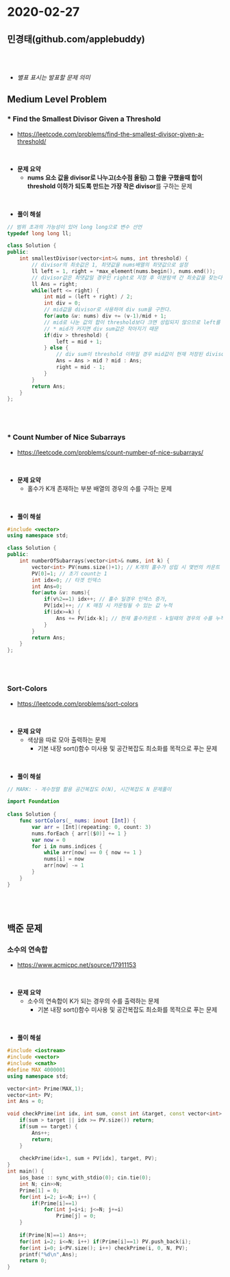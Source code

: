 # 2020-02-27
## 민경태(github.com/applebuddy)

<br>
<br>

* *별표 표시는 발표할 문제 의미*

## Medium Level Problem 

### * Find the Smallest Divisor Given a Threshold

- https://leetcode.com/problems/find-the-smallest-divisor-given-a-threshold/

<br>

- **문제 요약**
  - **nums 요소 값을 divisor로 나누고(소수점 올림) 그 합을 구했을때 합이 threshold 이하가 되도록 만드는 가장 작은 divisor**를 구하는 문제

<br>

- **풀이 해설**

~~~ C++
// 범위 초과의 가능성이 있어 long long으로 변수 선언
typedef long long ll;

class Solution {
public:
    int smallestDivisor(vector<int>& nums, int threshold) {
      	// divisor의 최솟값은 1, 최댓값을 nums배열의 최댓값으로 설정
        ll left = 1, right = *max_element(nums.begin(), nums.end());
        // divisor값은 최댓값일 경우인 right로 지정 후 이분탐색 간 최솟값을 찾는다. 
        ll Ans = right;
        while(left <= right) {
            int mid = (left + right) / 2;
            int div = 0;
            // mid값을 divisor로 사용하여 div sum을 구한다. 
            for(auto &v: nums) div += (v-1)/mid + 1;
            // mid로 나눈 값의 합이 threshold보다 크면 성립되지 않으므로 left를 증가시킨다.
            // * mid가 커지면 div sum값은 작아지기 때문
            if(div > threshold) {
                left = mid + 1;
            } else {
                // div sum이 threshold 이하일 경우 mid값이 현재 저장된 divisor값보다 작은지 확인 및 갱신
                Ans = Ans > mid ? mid : Ans;
                right = mid - 1;
            }
        } 
        return Ans;
    }
};
~~~



<br>

<br>



### * Count Number of Nice Subarrays

- https://leetcode.com/problems/count-number-of-nice-subarrays/

<br>

- **문제 요약**
  - 홀수가 K개 존재하는 부분 배열의 경우의 수를 구하는 문제 

<br>

- **풀이 해설**

~~~ C++
#include <vector>
using namespace std;

class Solution {
public:
    int numberOfSubarrays(vector<int>& nums, int k) {
        vector<int> PV(nums.size()+1); // K개의 홀수가 성립 시 몇번의 카운트 중첩이 되는지를 기록하는 배열
        PV[0]=1; // 초기 count는 1
        int idx=0; // 타겟 인덱스
        int Ans=0;
        for(auto &v: nums){
            if(v%2==1) idx++; // 홀수 일경우 인덱스 증가,
            PV[idx]++; // K 매칭 시 카운팅될 수 있는 값 누적
            if(idx>=k) {
                Ans += PV[idx-k]; // 현재 홀수카운트 - k일때의 경우의 수를 누적, 이후 짝수가 나오면 계속 누적
            }
        }
        return Ans;
    }
};
~~~

<br>





<br>



### Sort-Colors

- https://leetcode.com/problems/sort-colors

<br>

- **문제 요약**
  - 색상을 따로 모아 출력하는 문제
    - 기본 내장 sort()함수 미사용 및 공간복잡도 최소화를 목적으로 푸는 문제 

<br>

- **풀이 해설**

~~~ swift
// MARK: - 계수정렬 활용 공간복잡도 O(N), 시간복잡도 N 문제풀이

import Foundation 
  
class Solution {
    func sortColors(_ nums: inout [Int]) {
        var arr = [Int](repeating: 0, count: 3)
        nums.forEach { arr[($0)] += 1 }
        var now = 0
        for i in nums.indices {
            while arr[now] == 0 { now += 1 }
            nums[i] = now
            arr[now] -= 1
        }
    }
}
~~~

<br>

<br>



## 백준 문제



### 소수의 연속합

- https://www.acmicpc.net/source/17911153

<br>

- **문제 요약**
  - 소수의 연속합이 K가 되는 경우의 수를 출력하는 문제
    - 기본 내장 sort()함수 미사용 및 공간복잡도 최소화를 목적으로 푸는 문제 

<br>

- **풀이 해설**

~~~ c++
#include <iostream>
#include <vector>
#include <cmath>
#define MAX 4000001
using namespace std;

vector<int> Prime(MAX,1);
vector<int> PV;
int Ans = 0;

void checkPrime(int idx, int sum, const int &target, const vector<int> &PV) {
    if(sum > target || idx >= PV.size()) return;
    if(sum == target) {
        Ans++;
        return;
    }
    
    checkPrime(idx+1, sum + PV[idx], target, PV);
}
int main() {
    ios_base :: sync_with_stdio(0); cin.tie(0);
    int N; cin>>N;
    Prime[1] = 0;
    for(int i=2; i<=N; i++) {
        if(Prime[i]==1)
            for(int j=i+i; j<=N; j+=i)
                Prime[j] = 0;
    }
    
    if(Prime[N]==1) Ans++;
    for(int i=2; i<=N; i++) if(Prime[i]==1) PV.push_back(i);
    for(int i=0; i<PV.size(); i++) checkPrime(i, 0, N, PV);
    printf("%d\n",Ans);
    return 0;
}
~~~

<br>

